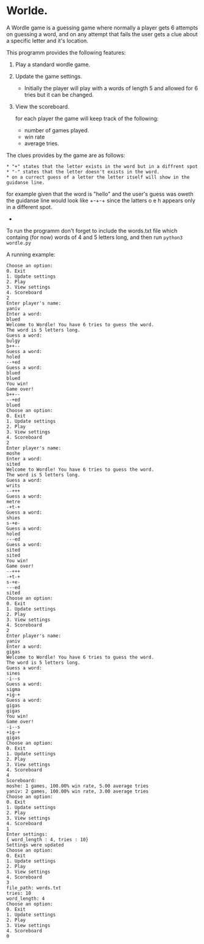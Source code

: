 # Worlde.


A Wordle game is a guessing game where normally a player gets 6 attempts on guessing
a word, and on any attempt that fails the user gets a clue about a specific letter and it's location.

This programm provides the following features:

1. Play a standard wordle game.

2. Update the game settings.
    * Initially the player will play with a words of length 5 and allowed for 6 tries but 
    it can be changed.

4. View the scoreboard.

   for each player the game will keep track of the following:
    - number of games played.
    - win rate
    - average tries.

The clues provides by the game are as follows:

    * "+" states that the letter exists in the word but in a diffrent spot
    * "-" states that the letter doesn't exists in the word.
    * on a currect guess of a letter the letter itself will show in the guidanse line.

for example given that the word is "hello" and the user's guess was oweth the guidanse line
would look like +-+-+ since the latters o e h appears only in a different spot.

-

To run the programm don't forget to include the words.txt file which containg (for now) words of 4 and 5 letters long, and then run ```python3 wordle.py```

A running example:

```
Choose an option:
0. Exit
1. Update settings
2. Play
3. View settings
4. Scoreboard
2
Enter player's name:
yaniv
Enter a word:
blued
Welcome to Wordle! You have 6 tries to guess the word.
The word is 5 letters long.
Guess a word:
bulgy
b++--
Guess a word:
holed
--+ed
Guess a word:
blued
blued
You win!
Game over!
b++--
--+ed
blued
Choose an option:
0. Exit
1. Update settings
2. Play
3. View settings
4. Scoreboard
2
Enter player's name:
moshe
Enter a word:
sited
Welcome to Wordle! You have 6 tries to guess the word.
The word is 5 letters long.
Guess a word:
writs
--+++
Guess a word:
metre
-+t-+
Guess a word:
shies
s-+e-
Guess a word:
holed
---ed
Guess a word:
sited
sited
You win!
Game over!
--+++
-+t-+
s-+e-
---ed
sited
Choose an option:
0. Exit
1. Update settings
2. Play
3. View settings
4. Scoreboard
2
Enter player's name:
yaniv
Enter a word:
gigas
Welcome to Wordle! You have 6 tries to guess the word.
The word is 5 letters long.
Guess a word:
sines
-i--s
Guess a word:
sigma
+ig-+
Guess a word:
gigas
gigas
You win!
Game over!
-i--s
+ig-+
gigas
Choose an option:
0. Exit
1. Update settings
2. Play
3. View settings
4. Scoreboard
4
Scoreboard:
moshe: 1 games, 100.00% win rate, 5.00 average tries
yaniv: 2 games, 100.00% win rate, 3.00 average tries
Choose an option:
0. Exit
1. Update settings
2. Play
3. View settings
4. Scoreboard
1
Enter settings:
{ word_length : 4, tries : 10}
Settings were updated
Choose an option:
0. Exit
1. Update settings
2. Play
3. View settings
4. Scoreboard
3
file_path: words.txt
tries: 10
word_length: 4
Choose an option:
0. Exit
1. Update settings
2. Play
3. View settings
4. Scoreboard
0

```
